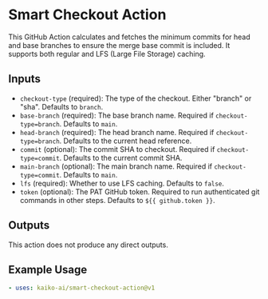 # Smart Checkout Action

This GitHub Action calculates and fetches the minimum commits for head and base branches to ensure the merge base commit is included. It supports both regular and LFS (Large File Storage) caching.

## Inputs

- `checkout-type` (required): The type of the checkout. Either "branch" or "sha". Defaults to `branch`.
- `base-branch` (required): The base branch name. Required if `checkout-type=branch`. Defaults to `main`.
- `head-branch` (required): The head branch name. Required if `checkout-type=branch`. Defaults to the current head reference.
- `commit` (optional): The commit SHA to checkout. Required if `checkout-type=commit`. Defaults to the current commit SHA.
- `main-branch` (optional): The main branch name. Required if `checkout-type=commit`. Defaults to `main`.
- `lfs` (required): Whether to use LFS caching. Defaults to `false`.
- `token` (optional): The PAT GitHub token. Required to run authenticated git commands in other steps. Defaults to `${{ github.token }}`.

## Outputs

This action does not produce any direct outputs.

## Example Usage

```yaml
- uses: kaiko-ai/smart-checkout-action@v1
